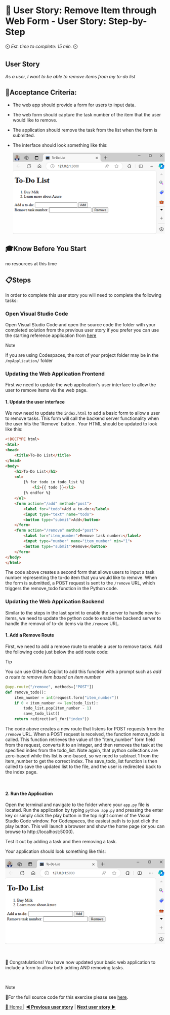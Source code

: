 # 📖 User Story: Remove Item through Web Form - User Story: Step-by-Step
⏲️ _Est. time to complete: 15 min._ ⏲️

## User Story

*As a user, I want to be able to remove items from my to-do list*

## 🎯Acceptance Criteria:
- The web app should provide a form for users to input data.  
- The web form should capture the task number of the item that the user would like to remove.
- The application should remove the task from the list when the form is submitted.
- The interface should look something like this:

    ![outcome1](/Track_1_ToDo_App/Sprint-02%20-%20Web%20Application/images/outcome-S02-f01-US03.png)

## 🎓Know Before You Start
no resources at this time

## 📋Steps

In order to complete this user story you will need to complete the following tasks:

### Open Visual Studio Code
Open Visual Studio Code and open the source code the folder with your completed solution from the previous user story if you prefer you can use the starting reference application from [here](/Track_1_ToDo_App/Sprint-02%20-%20Web%20Application/src/app-s02-f01-us02/)

> [!NOTE]
> If you are using Codespaces, the root of your project folder may be in the `/myApplication/` folder

### Updating the Web Application Frontend
First we need to update the web application's user interface to allow the user to remove items via the web page.

#### 1. Update the user interface
We now need to update the `index.html` to add a basic form to allow a user to remove tasks.  This form will call the backend server functionality when the user hits the 'Remove' button . Your HTML should be updated to look like this:

```html
<!DOCTYPE html>
<html>
<head>
    <title>To-Do List</title>
</head>
<body>
    <h1>To-Do List</h1>
    <ol>
        {% for todo in todo_list %}
            <li>{{ todo }}</li>
        {% endfor %}
    </ol>
    <form action="/add" method="post">
        <label for="todo">Add a to-do:</label>
        <input type="text" name="todo">
        <button type="submit">Add</button>
    </form>
    <form action="/remove" method="post">
        <label for="item_number">Remove task number:</label>
        <input type="number" name="item_number" min="1">
        <button type="submit">Remove</button>
    </form>
</body>
</html>
```

The code above creates a second form that allows users to input a task number representing the to-do item that you would like to remove. When the form is submitted, a POST request is sent to the `/remove` URL, which triggers the remove_todo function in the Python code.


### Updating the Web Application Backend
Similar to the steps in the last sprint to enable the server to handle new to-items, we need to update the python code to enable the backend server to handle the removal of to-do items via the `/remove` URL.

#### 1. Add a Remove Route
First, we need to add a remove route to enable a user to remove tasks. Add the following code just below the add route code:

>[!TIP]
>You can use GitHub Copilot to add this function with a prompt such as *add a route to remove item based on item number*
        
```python
@app.route("/remove", methods=["POST"])
def remove_todo():
    item_number = int(request.form["item_number"])
    if 0 < item_number <= len(todo_list):
        todo_list.pop(item_number - 1)
        save_todo_list()
    return redirect(url_for("index"))
```

The code above creates a new route that listens for POST requests from the `/remove` URL. When a POST request is received, the function remove_todo is called. This function retrieves the value of the "item_number" form field from the request, converts it to an integer, and then removes the task at the specified index from the todo_list.  Note again, that python collections are zero-based while this list is one-based, so we need to subtract 1 from the item_number to get the correct index. The save_todo_list function is then called to save the updated list to the file, and the user is redirected back to the index page.

<br/>


#### 2. Run the Application
Open the terminal and navigate to the folder where your `app.py` file is located. Run the application by typing `python app.py` and pressing the enter key or simply click the play button in the top right corner of the Visual Studio Code window.  For Codespaces, the easiest path is to just click the play button.   This will launch a browser and show the home page (or you can browse to http://localhost:5000). 

Test it out by adding a task and then removing a task.

Your application should look something like this:

![outcome3](/Track_1_ToDo_App/Sprint-02%20-%20Web%20Application/images/outcome-S02-f01-US03.png)

<br/>

🎉 Congratulations! You have now updated your basic web application to include a form to allow both adding AND removing tasks.

<br/>

> [!NOTE]
> 📄For the full source code for this exercise please see [here](/Track_1_ToDo_App/Sprint-02%20-%20Web%20Application/src/app-s02-f01-us03/).


[🔼 Home ](/Track_1_ToDo_App/README.md) | [**◀ Previous user story**](User%20Story%202%20-%20Add%20Item%20through%20Web%20Form.md) | [**Next user story** ▶](/Track_1_ToDo_App/Sprint-02%20-%20Web%20Application/Feature%202%20-%20Basic%20Styling/User%20Story%201%20-%20Add%20Basic%20Styling%20to%20the%20Web%20App.md)


